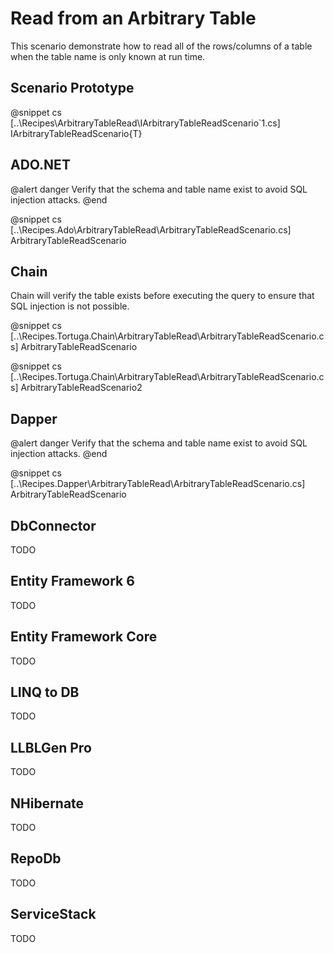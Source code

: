 ﻿# Read from an Arbitrary Table

This scenario demonstrate how to read all of the rows/columns of a table when the table name is only known at run time. 

## Scenario Prototype

@snippet cs [..\Recipes\ArbitraryTableRead\IArbitraryTableReadScenario`1.cs] IArbitraryTableReadScenario{T}

## ADO.NET

@alert danger
Verify that the schema and table name exist to avoid SQL injection attacks.
@end

@snippet cs [..\Recipes.Ado\ArbitraryTableRead\ArbitraryTableReadScenario.cs] ArbitraryTableReadScenario

## Chain

Chain will verify the table exists before executing the query to ensure that SQL injection is not possible.

@snippet cs [..\Recipes.Tortuga.Chain\ArbitraryTableRead\ArbitraryTableReadScenario.cs] ArbitraryTableReadScenario

@snippet cs [..\Recipes.Tortuga.Chain\ArbitraryTableRead\ArbitraryTableReadScenario.cs] ArbitraryTableReadScenario2

## Dapper

@alert danger
Verify that the schema and table name exist to avoid SQL injection attacks.
@end

@snippet cs [..\Recipes.Dapper\ArbitraryTableRead\ArbitraryTableReadScenario.cs] ArbitraryTableReadScenario

## DbConnector

TODO

## Entity Framework 6

TODO

## Entity Framework Core

TODO

## LINQ to DB

TODO

## LLBLGen Pro 

TODO

## NHibernate

TODO

## RepoDb

TODO

## ServiceStack

TODO
